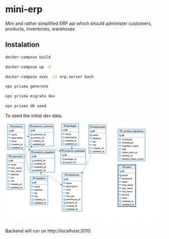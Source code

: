 # mini-erp
Mini and rather simplified ERP api which should administer customers, products, inventories, warehoses

## Instalation

```bash
docker-compose build
```

```bash
docker-compose up -d
```

```bash
docker-compose exec -it erp.server bash
```

```bash
npx prisma generate
```

```bash
npx prisma migrate dev
```

```bash
npx prisma db seed
```

To seed the initial dev data.

![Screenshot](erp_schema.png)

Backend will run on http://localhost:3010
